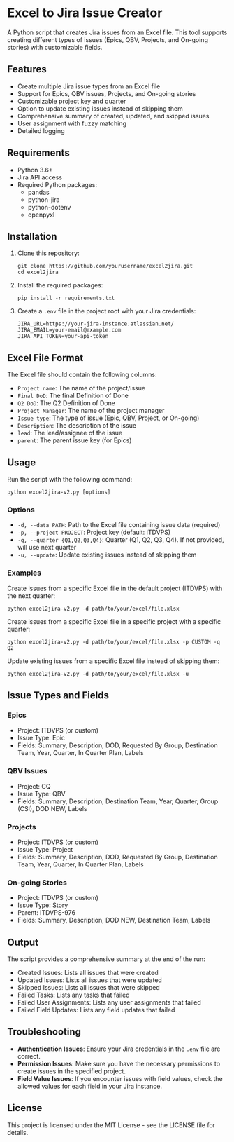 # Excel to Jira Issue Creator

A Python script that creates Jira issues from an Excel file. This tool supports creating different types of issues (Epics, QBV, Projects, and On-going stories) with customizable fields.

## Features

- Create multiple Jira issue types from an Excel file
- Support for Epics, QBV issues, Projects, and On-going stories
- Customizable project key and quarter
- Option to update existing issues instead of skipping them
- Comprehensive summary of created, updated, and skipped issues
- User assignment with fuzzy matching
- Detailed logging

## Requirements

- Python 3.6+
- Jira API access
- Required Python packages:
  - pandas
  - python-jira
  - python-dotenv
  - openpyxl

## Installation

1. Clone this repository:
   ```
   git clone https://github.com/yourusername/excel2jira.git
   cd excel2jira
   ```

2. Install the required packages:
   ```
   pip install -r requirements.txt
   ```

3. Create a `.env` file in the project root with your Jira credentials:
   ```
   JIRA_URL=https://your-jira-instance.atlassian.net/
   JIRA_EMAIL=your-email@example.com
   JIRA_API_TOKEN=your-api-token
   ```

## Excel File Format

The Excel file should contain the following columns:

- `Project name`: The name of the project/issue
- `Final DoD`: The final Definition of Done
- `Q2 DoD`: The Q2 Definition of Done
- `Project Manager`: The name of the project manager
- `Issue type`: The type of issue (Epic, QBV, Project, or On-going)
- `Description`: The description of the issue
- `lead`: The lead/assignee of the issue
- `parent`: The parent issue key (for Epics)

## Usage

Run the script with the following command:

```
python excel2jira-v2.py [options]
```

### Options

- `-d, --data PATH`: Path to the Excel file containing issue data (required)
- `-p, --project PROJECT`: Project key (default: ITDVPS)
- `-q, --quarter {Q1,Q2,Q3,Q4}`: Quarter (Q1, Q2, Q3, Q4). If not provided, will use next quarter
- `-u, --update`: Update existing issues instead of skipping them

### Examples

Create issues from a specific Excel file in the default project (ITDVPS) with the next quarter:
```
python excel2jira-v2.py -d path/to/your/excel/file.xlsx
```

Create issues from a specific Excel file in a specific project with a specific quarter:
```
python excel2jira-v2.py -d path/to/your/excel/file.xlsx -p CUSTOM -q Q2
```

Update existing issues from a specific Excel file instead of skipping them:
```
python excel2jira-v2.py -d path/to/your/excel/file.xlsx -u
```

## Issue Types and Fields

### Epics
- Project: ITDVPS (or custom)
- Issue Type: Epic
- Fields: Summary, Description, DOD, Requested By Group, Destination Team, Year, Quarter, In Quarter Plan, Labels

### QBV Issues
- Project: CQ
- Issue Type: QBV
- Fields: Summary, Description, Destination Team, Year, Quarter, Group (CSI), DOD NEW, Labels

### Projects
- Project: ITDVPS (or custom)
- Issue Type: Project
- Fields: Summary, Description, DOD, Requested By Group, Destination Team, Year, Quarter, In Quarter Plan, Labels

### On-going Stories
- Project: ITDVPS (or custom)
- Issue Type: Story
- Parent: ITDVPS-976
- Fields: Summary, Description, DOD NEW, Destination Team, Labels

## Output

The script provides a comprehensive summary at the end of the run:

- Created Issues: Lists all issues that were created
- Updated Issues: Lists all issues that were updated
- Skipped Issues: Lists all issues that were skipped
- Failed Tasks: Lists any tasks that failed
- Failed User Assignments: Lists any user assignments that failed
- Failed Field Updates: Lists any field updates that failed

## Troubleshooting

- **Authentication Issues**: Ensure your Jira credentials in the `.env` file are correct.
- **Permission Issues**: Make sure you have the necessary permissions to create issues in the specified project.
- **Field Value Issues**: If you encounter issues with field values, check the allowed values for each field in your Jira instance.

## License

This project is licensed under the MIT License - see the LICENSE file for details. 